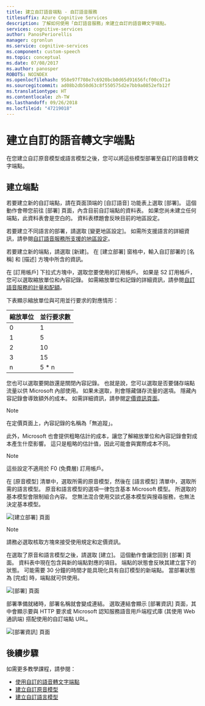 ```yaml
---
title: 建立自訂語音端點 - 自訂語音服務
titlesuffix: Azure Cognitive Services
description: 了解如何使用「自訂語音服務」來建立自訂的語音轉文字端點。
services: cognitive-services
author: PanosPeriorellis
manager: cgronlun
ms.service: cognitive-services
ms.component: custom-speech
ms.topic: conceptual
ms.date: 07/08/2017
ms.author: panosper
ROBOTS: NOINDEX
ms.openlocfilehash: 958e97f708e7c6920bcb0d65d91656fcf00cd71a
ms.sourcegitcommit: ad08b2db50d63c8f550575d2e7bb9a0852efb12f
ms.translationtype: HT
ms.contentlocale: zh-TW
ms.lasthandoff: 09/26/2018
ms.locfileid: "47219018"
---
```

# <a name="create-a-custom-speech-to-text-endpoint"></a>建立自訂的語音轉文字端點
在您建立自訂原音模型或語言模型之後，您可以將這些模型部署至自訂的語音轉文字端點。 

## <a name="create-an-endpoint"></a>建立端點
若要建立新的自訂端點，請在頁面頂端的 [自訂語音] 功能表上選取 [部署]。 這個動作會帶您前往 [部署] 頁面，內含目前自訂端點的資料表。 如果您尚未建立任何端點，此資料表會是空白的。 資料表標題會反映目前的地區設定。 

若要建立不同語言的部署，請選取 [變更地區設定]。 如需所支援語言的詳細資訊，請參閱[自訂語音服務所支援的地區設定](cognitive-services-custom-speech-change-locale.md)。

若要建立新的端點，請選取 [新建]。 在 [建立部署] 窗格中，輸入自訂部署的 [名稱] 和 [描述] 方塊中所含的資訊。

在 [訂用帳戶] 下拉式方塊中，選取您要使用的訂用帳戶。 如果是 S2 訂用帳戶，您可以選取縮放單位和內容記錄。 如需縮放單位和記錄的詳細資訊，請參閱[自訂語音服務的計量和配額](../cognitive-services-custom-speech-meters.md)。

下表顯示縮放單位與可用並行要求的對應情形：

| 縮放單位 | 並行要求數 |
| ------ | ----- |
| 0 | 1 |
| 1 | 5 |
| 2 | 10 |
| 3 | 15 |
| n | 5 * n |

您也可以選取要開啟還是關閉內容記錄。 也就是說，您可以選取是否要儲存端點流量以供 Microsoft 內部使用。 如果未選取，則會隱藏儲存流量的選項。 隱藏內容記錄會導致額外的成本。 如需詳細資訊，請參閱[定價資訊頁面](https://azure.microsoft.com/pricing/details/cognitive-services/custom-speech-service/)。

> [!NOTE]
> 在定價頁面上，內容記錄的名稱為「無追蹤」。
>


此外，Microsoft 也會提供粗略估計的成本，讓您了解縮放單位和內容記錄會對成本產生什麼影響。 這只是粗略的估計值，因此可能會與實際成本不同。

> [!NOTE]
> 這些設定不適用於 F0 (免費層) 訂用帳戶。
>

在 [原音模型] 清單中，選取所需的原音模型，然後在 [語言模型] 清單中，選取所需的語言模型。 原音和語言模型的選項一律包含基本 Microsoft 模型。 所選取的基本模型會限制組合內容。 您無法混合使用交談式基本模型與搜尋服務，也無法決定基本模型。

![[建立部署] 頁面](../../../media/cognitive-services/custom-speech-service/custom-speech-deployment-create2.png)

> [!NOTE]
> 請務必選取核取方塊來接受使用規定和定價資訊。
>

在選取了原音和語言模型之後，請選取 [建立]。 這個動作會讓您回到 [部署] 頁面。 資料表中現在包含與新的端點對應的項目。 端點的狀態會反映其建立當下的狀態。 可能需要 30 分鐘的時間才能具現化具有自訂模型的新端點。 當部署狀態為 [完成] 時，端點就可供使用。

![[部署] 頁面](../../../media/cognitive-services/custom-speech-service/custom-speech-deployment-ready.png)

部署準備就緒時，部署名稱就會變成連結。 選取連結會顯示 [部署資訊] 頁面，其中會顯示要與 HTTP 要求或 Microsoft 認知服務語音用戶端程式庫 (其使用 Web 通訊端) 搭配使用的自訂端點 URL。

![[部署資訊] 頁面](../../../media/cognitive-services/custom-speech-service/custom-speech-deployment-info2.png)

## <a name="next-steps"></a>後續步驟

如需更多教學課程，請參閱：
* [使用自訂的語音轉文字端點](cognitive-services-custom-speech-use-endpoint.md)
* [建立自訂原音模型](cognitive-services-custom-speech-create-acoustic-model.md)
* [建立自訂語言模型](cognitive-services-custom-speech-create-language-model.md)
